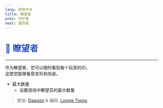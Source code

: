 ```yaml
---
lang: 简体中文
title: 瞭望者
prev: 守护者
next: 展现者
---
```


# <font color="#2a52be">🔭 <b>瞭望者</b></font> <Badge text="Power" type="tip" vertical="middle"/>

***

作为瞭望者，您可以随时看到每个玩家的ID。<br>
这使您能够看穿变形和伪装。

- 最大数量
  - 设置游戏中瞭望员的最大数量

> 想法: [Dawson](#) & 编码: [Loonie Toons](https://github.com/Loonie-Toons)

